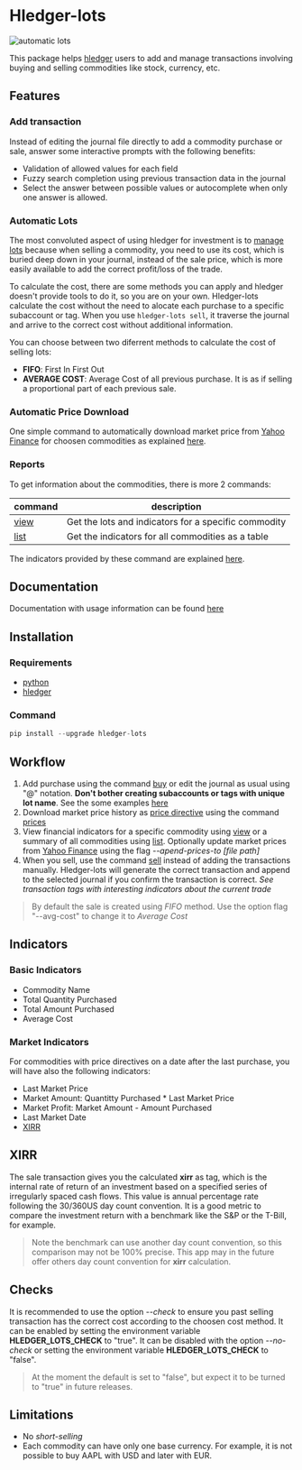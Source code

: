 # Hledger-lots

![automatic lots](img/meme.jpg)

This package helps [hledger](https://hledger.org/) users to add and manage transactions involving buying and selling commodities like stock, currency, etc.

## Features

### Add transaction

Instead of editing the journal file directly to add a commodity purchase or sale, answer some interactive prompts with the following benefits:

- Validation of allowed values for each field
- Fuzzy search completion using previous transaction data in the journal
- Select the answer between possible values or autocomplete when only one answer is allowed.

### Automatic Lots

The most convoluted aspect of using hledger for investment is to [manage lots](https://hledger.org/track-investments.html) because when selling a commodity, you need to use its cost, which is buried deep down in your journal, instead of the sale price, which is more easily available to add the correct profit/loss of the trade.

To calculate the cost, there are some methods you can apply and hledger doesn't provide tools to do it, so you are on your own. Hledger-lots calculate the cost without the need to alocate each purchase to a specific subaccount or tag. When you use `hledger-lots sell`, it traverse the journal and arrive to the correct cost without additional information.

You can choose between two diferrent methods to calculate the cost of selling lots:

- **FIFO**: First In First Out
- **AVERAGE COST**: Average Cost of all previous purchase. It is as if selling a proportional part of each previous sale.


### Automatic Price Download

One simple command to automatically download market price from [Yahoo Finance](https://finance.yahoo.com/) for choosen commodities as explained [here](market_prices/). 

### Reports

To get information about the commodities, there is more 2 commands:

| command                          | description                                          |
|----------------------------------|------------------------------------------------------|
| [view](usage/#hledger-lots-view) | Get the lots and indicators for a specific commodity |
| [list](usage/#hledger-lots-list) | Get the indicators for all commodities as a table    |

The indicators provided by these command are explained [here](#indicators).

## Documentation

Documentation with usage information can be found [here](https://edkedk99.github.io/hledger-lots/)


## Installation

### Requirements

- [python](https://www.python.org/)
- [hledger](https://hledger.org/1.29/hledger.html#p-directive)

### Command

```python
pip install --upgrade hledger-lots
```

## Workflow

1. Add purchase using the command [buy](usage/#hledger-lots-buy) or edit the journal as usual using "@" notation. **Don't bother creating subaccounts or tags with unique lot name**. See the some examples [here](examples/data.journal)
2. Download market price history as [price directive](https://hledger.org/1.29/hledger.html#p-directive) using the command [prices](usage/#hledger-lots-prices)
3. View financial indicators for a specific commodity using [view](usage/#hledger-lots-view) or a summary of all commodities using [list](usage/$list). Optionally update market prices from [Yahoo Finance](https://finance.yahoo.com/) using the flag *--apend-prices-to [file path]*
4. When you sell, use the command [sell](usage/#hledger-lots-sell) instead of adding the transactions manually. Hledger-lots will generate the correct transaction and append to the selected journal if you confirm the transaction is correct. *See transaction tags with interesting indicators about the current trade*

> By default the sale is created using *FIFO* method. Use the option flag "--avg-cost" to change it to *Average Cost*


## Indicators
  
### Basic Indicators

- Commodity Name
- Total Quantity Purchased
- Total Amount Purchased
- Average Cost

### Market Indicators

For commodities with price directives on a date after the last purchase, you will have also the following indicators:

- Last Market Price
- Market Amount: Quantitty Purchased * Last Market Price
- Market Profit: Market Amount - Amount Purchased
- Last Market Date
- [XIRR](#xirr)

## XIRR

The sale transaction gives you the calculated **xirr** as tag, which is the internal rate of return of an investment based on a specified series of irregularly spaced cash flows. This value is annual percentage rate following the 30/360US day count convention. It is a good metric to compare the investment return with a benchmark like the S&P or the T-Bill, for example.

> Note the benchmark can use another day count convention, so this comparison may not be 100% precise. This app may in the future offer others day count convention for **xirr** calculation.

## Checks

It is recommended to use the option *--check* to ensure you past selling transaction has the correct cost according to the choosen cost method. It can be enabled by setting the environment variable **HLEDGER_LOTS_CHECK** to "true". It can be disabled with the option *--no-check* or setting the environment variable **HLEDGER_LOTS_CHECK** to "false".

> At the moment the default is set to "false", but expect it to be turned to "true" in future releases.

## Limitations

- No _short-selling_
- Each commodity can have only one base currency. For example, it is not possible to buy AAPL with USD and later with EUR.
